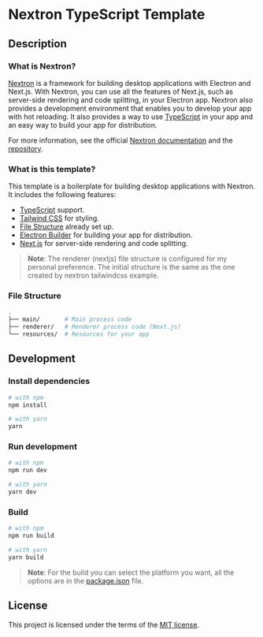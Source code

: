 # Nextron TypeScript Template

## Description

### What is Nextron?

[Nextron](https://github.com/saltyshiomix/nextron) is a framework for building desktop applications with Electron and Next.js. With Nextron, you can use all the features of Next.js, such as server-side rendering and code splitting, in your Electron app. Nextron also provides a development environment that enables you to develop your app with hot reloading. It also provides a way to use [TypeScript](https://github.com/microsoft/TypeScript) in your app and an easy way to build your app for distribution.

For more information, see the official [Nextron documentation](https://github.com/saltyshiomix/nextron) and the [repository](https://github.com/saltyshiomix/nextron).

### What is this template?

This template is a boilerplate for building desktop applications with Nextron. It includes the following features:

- [TypeScript](https://github.com/microsoft/TypeScript) support.
- [Tailwind CSS](https://tailwindcss.com/) for styling.
- [File Structure](#file-structure) already set up.
- [Electron Builder](https://www.electron.build/configuration/configuration) for building your app for distribution.
- [Next.js](https://nextjs.org/) for server-side rendering and code splitting.

> **Note**: The renderer (nextjs) file structure is configured for my personal preference. The initial structure is the same as the one created by nextron tailwindcss example.

### File Structure

```bash
.
├── main/       # Main process code
├── renderer/   # Renderer process code (Next.js)
└── resources/  # Resources for your app
```

## Development

### Install dependencies

```bash
# with npm
npm install

# with yarn
yarn
```

### Run development

```bash
# with npm
npm run dev

# with yarn
yarn dev
```

### Build

```bash
# with npm
npm run build

# with yarn
yarn build
```

> **Note**: For the build you can select the platform you want, all the options are in the [package.json](package.json) file.

## License

This project is licensed under the terms of the [MIT license](./LICENSE).
